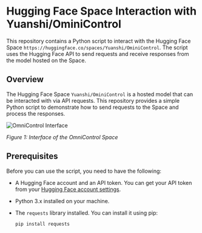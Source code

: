 # Hugging Face Space Interaction with Yuanshi/OminiControl

This repository contains a Python script to interact with the Hugging Face Space `https://huggingface.co/spaces/Yuanshi/OminiControl`. The script uses the Hugging Face API to send requests and receive responses from the model hosted on the Space.

## Overview

The Hugging Face Space `Yuanshi/OminiControl` is a hosted model that can be interacted with via API requests. This repository provides a simple Python script to demonstrate how to send requests to the Space and process the responses.

![OmniControl Interface](images/omni_control_interface.png)

*Figure 1: Interface of the OmniControl Space*

## Prerequisites

Before you can use the script, you need to have the following:

- A Hugging Face account and an API token. You can get your API token from your [Hugging Face account settings](https://huggingface.co/settings/tokens).
- Python 3.x installed on your machine.
- The `requests` library installed. You can install it using pip:

  ```bash
  pip install requests
